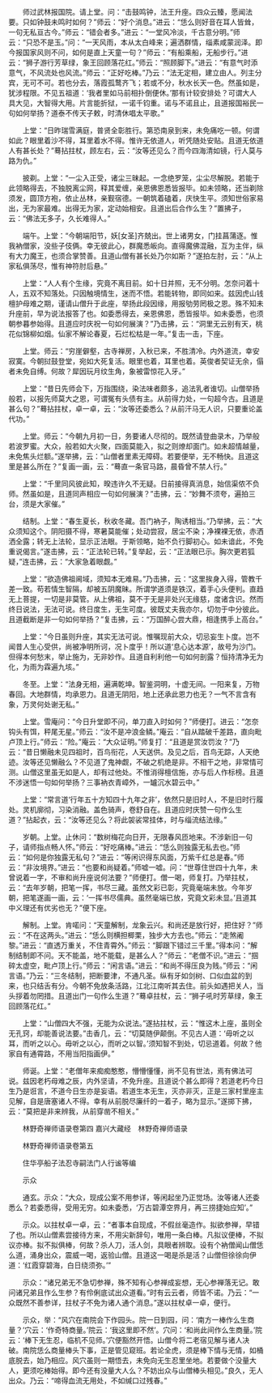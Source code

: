 <!-- { "loadSidebar": true } -->
　　师过武林报国院。请上堂。问：“击鼓鸣钟，法王升座。四众云臻，愿闻法要。只如钟鼓未鸣时如何？”师云：“好个消息。”进云：“恁么则好音在耳人皆耸，一句无私亘古今。”师云：“错会者多。”进云：“一堂风冷淡，千古意分明。”师云：“只恐不是玉。”问：“一天风雨，本从太白峰来；遍洒群情，缁素咸蒙润泽。即今报国家风则不问，如何是直上天童一句？”师云：“有船乘船，无船步行。”进云：“狮子游行芳草绿，象王回顾落花红。”师云：“照顾脚下。”进云：“有意气时添意气，不风流处也风流。”师云：“正好吃棒。”乃云：“法无定相，建立由人。列主分宾，无可不可。若也分去，落霞孤鹜齐飞；若或不分，秋水长天一色。然虽如是，犹涉程限。不见五祖道：‘我者里如马前相扑倒便休。’那有计较安排处？可谓大人具大见，大智得大用。片言能折狱，一诺千钧重。诺与不诺且止，且道报国裕民一句如何举扬？道泰不传天子敕，时清休唱太平歌。”

　　上堂：“日昨瑞雪满庭，普贤全彰胜行。第恐南泉到来，未免痛吃一顿。何谓如此？眼里着沙不得，耳里着水不得。惟许无依道人，听凭随处安贴。且道无依道人有甚长处？”蓦拈拄杖，顾左右，云：“汝等还见么？而今四海清如镜，行人莫与路为仇。”

　　披剃。上堂：“一尘入正受，诸尘三昧起。一念绝罗笼，尘尘尽解脱。若能于此领略得去，不独脱离尘网，释其爱缠，亲恩佛恩悉皆报毕。如未领略，还当剃除须发，圆顶方袍，依止丛林，亲觐宿德。一朝筑着磕着，庆快生平。须知世俗家易出，无为家最难。出得无为家，定动始相安。且道出后合作么生？”置拂子，云：“佛法无多子，久长难得人。”

　　端午。上堂：“今朝端阳节，妖[女圣]齐兢出。世上诸男女，门挂菖蒲逐。惟我衲僧家，没些子伎俩。幸无彼此心，群魔悉皈向。直得魔佛混融，互为主伴，纵有大力魔王，也须合掌赞善。且道山僧有甚长处乃尔如斯？”遂拍左肘，云：“从上家私俱荡尽，惟有神符肘后悬。”

　　上堂：“人人有个生缘，究竟不离目前。如十日并照，无不分明。怎奈问着十人，五双不知落处。只因触境情生，迷而不悟。若能转物，即同如来。兹因虎山钱檀护母难之期，谨请山僧升于此座，举扬此段因缘，用报劬劳罔极之恩。殊不知未升座前，早为说法报答了也。如委悉得去，亲恩佛恩，悉皆报毕。如未委悉，也须朝参暮参始得。且道应时庆祝一句如何展演？”乃击拂，云：“洞里无云别有天，桃花似锦柳如烟。仙家不解论春夏，石烂松枯是一年。”复击一击，下座。

　　上堂。师云：“穷崖僻壑，古寺禅房，入秋已来，不胜清冷。内外道流，幸安寂寞。今朝挝鼓登堂，宛如大死复活。眼里也着，耳里也着。英俊者契证无余，傝　者未免自缚。何故？犀因玩月纹生角，象被雷惊花入牙。”

　　上堂：“昔日先师会下，万指围绕，染法味者颇多，追法乳者谁切。山僧举扬般若，以报先师莫大之恩，可谓冤有头债有主。从前得力处，一句超今古。且道是甚么句？”蓦拈拄杖，卓一卓，云：“汝等还委悉么？从前汗马无人识，只要重论盖代功。”

　　上堂。师云：“今朝九月初一日，务要诸人尽彻的。既然请登曲录木，乃举般若波罗蜜。大众，般若如大火聚，四面莫能入，拟之则燎却面门。如未超情越量，未免焦头烂额。”遂举拂，云：“山僧者里素无障碍。若要便举，无不畅快。且道这里是甚么所在？”复画一画，云：“蓦直一条官马路，晨昏曾不禁人行。”

　　上堂：“千里同风彼此知，暌违许久不无疑。日前接得真消息，始信渠侬不负师。然虽如是，且道同声相应一句如何展演？”击拂，云：“妙舞不须夸，遍拍三台，须是大家催。”

　　结制。上堂：“春生夏长，秋收冬藏。吾门衲子，陶诱相当。”乃举拂，云：“大众须知这个。阴阳摄不得，寒暑莫能催；处动尝寂，居尘不染；净裸裸无依，赤洒洒全露；转无上法轮，显示正法眼。于斯领略，始不负行脚初心。如未谙此，不免重说偈言。”遂击拂，云：“正法轮已转。”复举起，云：“正法眼已示。胸次更若狐疑，”连击拂，云：“大家急着眼觑。”

　　上堂：“欲造佛祖阃域，须知本无难易。”乃击拂，云：“这里挨身入得，管教千差一致。苟若情生智隔，却被五阴魔昧。所谓学道须是铁汉，着手心头便判。直趋无上菩提，一切是非莫管。从上佛祖，莫不于无是非处兴无缘慈，度诸含识。然而终日说法，无法可说。终日度生，无生可度。彼既丈夫我亦尔，切勿于中分彼此。且道截断是非一句如何举扬？”复击拂，云：“万国醉心尝大鼎，相逢携手上高台。”

　　上堂：“今日虽则升座，其实无法可说。惟嘱现前大众，切忌妄生卜度。岂不闻昔人生心受供，尚被净明所诃，况卜度乎！所以道‘息心达本源’，故号为沙门。但得本何愁末，举止施为，无非妙作。且道自利利他一句如何剖露？恒持清净无为化，为雨为霖遍九垓。”

　　冬至。上堂：“法身无相，遍满乾坤。智鉴洞明，十虚无间。一阳来复，万物春回。大地群情，均承恩力。且道无阴阳，地上还承此恩力也无？一气不言含有象，万灵何处谢无私。”

　　上堂。雪庵问：“今日升堂即不问，单刀直入时如何？”师便打。进云：“怎奈钩头有饵，秤尾无星。”师云：“汝不是冲浪金鳞。”庵云：“自从踏破千差路，直向毗卢顶上行。”师云：“险。”庵云：“大众证明。”师复打：“且道是赏汝罚汝？”乃云：“昔日懒融未见四祖时，百鸟衔花，人天送供。及见之后，百鸟无踪，人天绝迹。汝等还见懒融么？不见道了鬼神觑，不破之机绝是非。不相干之地，非常情可测。山僧这里虽无如是人，却有过他处。不惟消得檀信施，亦与后人作标榜。且道不涉迷悟一句如何举扬？三事衲衣青嶂外，一罏沉水碧云中。”

　　上堂：“常言道‘行年五十方知四十九年之非’，依然只是旧时人，不是旧时行履处。灵机廓彻，习染消融。盖色骑声，卷舒自在。且道应时庆赞一句作么生道？”拈起衣，云：“汝等还见么？将此袈裟常挂体，时与缁流结法缘。”

　　岁朝。上堂。止休问：“数树梅花向日开，无限春风匝地来。不涉新旧一句子，请师指点畅人怀。”师云：“好吃痛棒。”进云：“恁么则独露无私去也。”师云：“如何是你独露无私句？”进云：“等闲识得东风面，万紫千红总是春。”师云：“非汝境界。”进云：“也要和尚疑着。”师嘘一嘘。问：“世尊住世四十九年，未曾说着一字，不审和尚升座说何法要？”师便打。僧一喝，师复打。乃举拄杖，云：“去年岁朝，把笔一挥，书尽三藏。虽然文彩已彰，究竟毫端未放。今年岁朝，把笔遂画一画，云：‘一挥书尽儒典。虽然毫端已放，究竟文彩未显。’且道其中义理还有优劣也无？”便下座。

　　解制。上堂。肯喏问：“天童解制，龙象云兴。和尚还是放行好，把住好？”师云：“不在这两头。”进云：“恁么则横担楖栗，独步大方去也。”师云：“走煞阇黎。”进云：“直透万重关，不住青霄外。”师云：“脚跟下错过三千里。”得本问：“解制结制即不问。天不能盖，地不能载，是甚么人？”师云：“老僧不识。”进云：“掴碎太虚空，毗卢顶上行。”师云：“闲言语。”进云：“和尚不得压良为贱。”师云：“闲言语。”乃云：“三冬结制，把断要津，不通凡圣。纵有牙如剑树、口似血盆的到来，也只结舌有分。今朝不免放条活路，江北江南听其去住。前头如遇把关人，当头拶着勿罔措。且道出门一句作么生道？”蓦卓拄杖，云：“狮子吼时芳草绿，象王回顾落花红。”

　　上堂：“山僧四大不强，无能为众说法。”遂拈拄杖，云：“惟这木上座，虽则全无孔窍，却能善说法要。”击香几，云：“切莫随伊颠倒。不见古人道：‘毋听之以耳，而听之以心。毋听之以心，而听之以智。’须知智不到处，切忌道着。何故？他家自有通霄路，不用当阳指画伊。”

　　师诞。上堂：“老僧年来痴痴憨憨，懵懵懂懂，尚不见有世法，焉有佛法可说。兹因老朽母难之辰，内外坚请，不免升座。且道说个甚么即得？若道老朽今日生乃是诳言，不道今日生亦是妄语。若道生本无生，灭亦非灭，正是三家村里座主见解，自是唐塞诸人不得。幸有从前脱尽廉纤的一着子，略为显示。”遂掷下拂，云：“莫把是非来辨我，从前穿凿不相关。”

　　林野奇禅师语录卷第四
嘉兴大藏经　林野奇禅师语录


　　林野奇禅师语录卷第五

　　住华亭船子法忍寺嗣法门人行谧等编

　　示众

　　通玄。示众：“大众，现成公案不用参详，等闲起坐乃正觉场。汝等诸人还委悉么？若委悉得，受用无穷。如未委悉，‘万古碧潭空界月，再三捞捷始应知’。”

　　示众。以拄杖卓一卓，云：“者事本自现成，不假丝毫造作。拟欲参禅，早错了也。所以山僧素尝接待方来，不用尖新辞句，唯用一条白棒。凡拟议便棒，不拟议亦棒。拟不拟俱棒，何故？杀人刀，活人剑，具眼者辨取。设有个衲僧闻山僧恁么道，涌身出众，震威一喝，返验山僧。且道这一喝是杀是活？山僧但徐徐向伊道：‘红霞穿碧海，白日绕须弥。’”

　　示众：“诸兄弟无不急切参禅，殊不知有心参禅成妄想，无心参禅落无记。敢问诸兄弟且作么生参？有伶俐底试出众道看。”时有云云者，师皆不诺。乃云：“一众既然不善参详，拄杖子不免为诸人通个消息。”遂以拄杖卓一卓，便行。

　　示众，举：“风穴在南院会下作园头。院一日到园，问：‘南方一棒作么生商量？’穴云：‘作奇特商量。’院云：‘我这里即不然’。穴问：‘和尚此间作么生商量。’院云：‘棒下无生忍，临机不见师。’穴便豁然开悟。山僧今将二老宿见解与诸人决破。南院恁么商量棒头下事，正是管见窥班。若论全虎，须是棒下情与无情，如桶底脱去，始乃相应。风穴虽则一期悟去，未免向无生忍里坐地。若要做个没量大人，更须吃棒始得。即今还有没量大人么？不妨出众与山僧棒头相见。”良久，无人出众。乃云：“啼得血流无用处，不如缄口过残春。”

